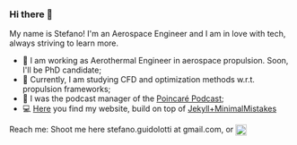 ### Hi there 👋
My name is Stefano!
I'm an Aerospace Engineer and I am in love with tech, always striving to learn more.

- 🚀 I am working as Aerothermal Engineer in aerospace propulsion. Soon, I'll be PhD candidate;
- 📖 Currently, I am studying CFD and optimization methods w.r.t. propulsion frameworks;
- 🎤 I was the podcast manager of the [Poincaré Podcast](https://anchor.fm/poincare-podcast);
- 💻 [Here](https://cr0stata.github.io) you find my website, build on top of [Jekyll+MinimalMistakes](https://github.com/mmistakes/minimal-mistakes)

Reach me: Shoot me here stefano.guidolotti at gmail.com, or <a href="https://www.linkedin.com/in/stefano-guidolotti/" target="blank">
   <img align="center" src="https://upload.wikimedia.org/wikipedia/commons/c/ca/LinkedIn_logo_initials.png" alt="adam pithewan" height="20" width="20"/>
   </a>
